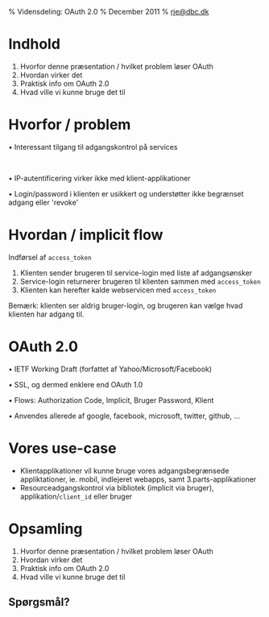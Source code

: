 % Vidensdeling: OAuth 2.0
% December 2011
% rje@dbc.dk


# Indhold

1. Hvorfor denne præsentation / hvilket problem løser OAuth
2. Hvordan virker det
3. Praktisk info om OAuth 2.0
4. Hvad ville vi kunne bruge det til

# Hvorfor / problem

• Interessant tilgang til adgangskontrol på services

&nbsp;

• IP-autentificering virker ikke med klient-applikationer

• Login/password i klienten er usikkert og understøtter ikke begrænset adgang eller 'revoke'


# Hvordan / implicit flow

Indførsel af `access_token`

1. Klienten sender brugeren til service-login med liste af adgangsønsker
2. Service-login returnerer brugeren til klienten sammen med `access_token`
3. Klienten kan herefter kalde webservicen med `access_token`

Bemærk: klienten ser aldrig bruger-login, og brugeren kan vælge hvad klienten har adgang til.

# OAuth 2.0

• IETF Working Draft (forfattet af Yahoo/Microsoft/Facebook)

• SSL, og dermed enklere end OAuth 1.0

• Flows: Authorization Code, Implicit, Bruger Password, Klient

• Anvendes allerede af google, facebook, microsoft, twitter, github, ...
    
# Vores use-case

- Klientapplikationer vil kunne bruge vores adgangsbegrænsede appliktationer, ie. mobil, indlejeret webapps, samt 3.parts-applikationer
- Resourceadgangskontrol via bibliotek (implicit via bruger), applikation/`client_id` eller bruger

# Opsamling

1. Hvorfor denne præsentation / hvilket problem løser OAuth
2. Hvordan virker det
3. Praktisk info om OAuth 2.0
4. Hvad ville vi kunne bruge det til

## Spørgsmål?
